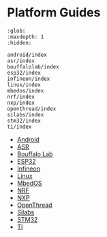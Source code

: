 # Platform Guides

```{toctree}
:glob:
:maxdepth: 1
:hidden:

android/index
asr/index
bouffalolab/index
esp32/index
infineon/index
linux/index
mbedos/index
nrf/index
nxp/index
openthread/index
silabs/index
stm32/index
ti/index
```

-   [Android](./android/)
-   [ASR](./asr/)
-   [Bouffalo Lab](./bouffalolab)
-   [ESP32](./esp32/)
-   [Infineon](./infineon/)
-   [Linux](./linux/)
-   [MbedOS](./mbedos/)
-   [NRF](./nrf/)
-   [NXP](./nxp/)
-   [OpenThread](./openthread/)
-   [Silabs](./silabs/)
-   [STM32](./stm32/)
-   [TI](./ti/)
